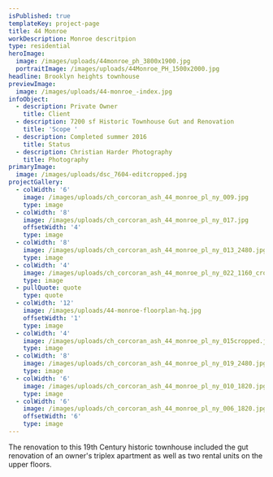 ```yaml
---
isPublished: true
templateKey: project-page
title: 44 Monroe
workDescription: Monroe descritpion
type: residential
heroImage:
  image: /images/uploads/44monroe_ph_3800x1900.jpg
  portraitImage: /images/uploads/44Monroe_PH_1500x2000.jpg
headline: Brooklyn heights townhouse
previewImage:
  image: /images/uploads/44-monroe_-index.jpg
infoObject:
  - description: Private Owner
    title: Client
  - description: 7200 sf Historic Townhouse Gut and Renovation
    title: 'Scope '
  - description: Completed summer 2016
    title: Status
  - description: Christian Harder Photography
    title: Photography
primaryImage:
  image: /images/uploads/dsc_7604-editcropped.jpg
projectGallery:
  - colWidth: '6'
    image: /images/uploads/ch_corcoran_ash_44_monroe_pl_ny_009.jpg
    type: image
  - colWidth: '8'
    image: /images/uploads/ch_corcoran_ash_44_monroe_pl_ny_017.jpg
    offsetWidth: '4'
    type: image
  - colWidth: '8'
    image: /images/uploads/ch_corcoran_ash_44_monroe_pl_ny_013_2480.jpg
    type: image
  - colWidth: '4'
    image: /images/uploads/ch_corcoran_ash_44_monroe_pl_ny_022_1160_cropped.jpg
    type: image
  - pullQuote: quote
    type: quote
  - colWidth: '12'
    image: /images/uploads/44-monroe-floorplan-hq.jpg
    offsetWidth: '1'
    type: image
  - colWidth: '4'
    image: /images/uploads/ch_corcoran_ash_44_monroe_pl_ny_015cropped.jpg
    type: image
  - colWidth: '8'
    image: /images/uploads/ch_corcoran_ash_44_monroe_pl_ny_019_2480.jpg
    type: image
  - colWidth: '6'
    image: /images/uploads/ch_corcoran_ash_44_monroe_pl_ny_010_1820.jpg
    type: image
  - colWidth: '6'
    image: /images/uploads/ch_corcoran_ash_44_monroe_pl_ny_006_1820.jpg
    offsetWidth: '6'
    type: image
---
```

The renovation to this 19th Century historic townhouse included the gut renovation of an owner's triplex apartment as well as two rental units on the upper floors.
